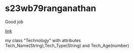 # s23wb79ranganathan

Good job

[link](https://s23wb79ranganathan.onrender.com/ )

my class "Technology" with attributes Tech_Name(String),Tech_Type(String) and Tech_Age(number)